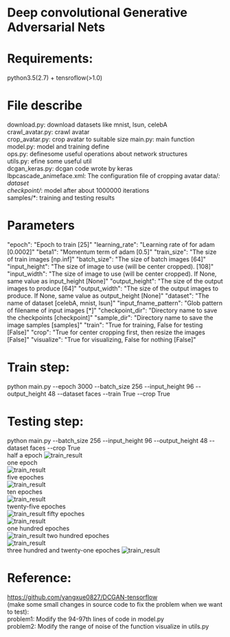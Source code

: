# Deep convolutional Generative Adversarial Nets

# Requirements:    
   python3.5(2.7) + tensroflow(>1.0) 

# File describe    
   download.py: download datasets like mnist, lsun, celebA    
   crawl_avatar.py: crawl avatar    
   crop_avatar.py: crop avatar to suitable size
   main.py: main function    
   model.py: model and training define    
   ops.py: definesome useful operations about network structures     
   utils.py: efine some useful util    
   dcgan_keras.py: dcgan code wrote by keras   
   lbpcascade_animeface.xml: The configuration file of cropping avatar
   data/*: dataset     
   checkpoint/*: model after about 1000000 iterations    
   samples/*: training and testing results

# Parameters   
   "epoch": "Epoch to train [25]"
   "learning_rate": "Learning rate of for adam [0.0002]"
   "beta1": "Momentum term of adam [0.5]"
   "train_size": "The size of train images [np.inf]"
   "batch_size": "The size of batch images [64]"
   "input_height": "The size of image to use (will be center cropped). [108]"
   "input_width": "The size of image to use (will be center cropped). If None, same value as input_height [None]"
   "output_height": "The size of the output images to produce [64]"
   "output_width": "The size of the output images to produce. If None, same value as output_height [None]"
   "dataset": "The name of dataset [celebA, mnist, lsun]"
   "input_fname_pattern": "Glob pattern of filename of input images [*]"
   "checkpoint_dir": "Directory name to save the checkpoints [checkpoint]"
   "sample_dir": "Directory name to save the image samples [samples]"
   "train": "True for training, False for testing [False]"
   "crop": "True for center cropping first, then resize the images [False]"
   "visualize": "True for visualizing, False for nothing [False]"    

# Train step:    
   python main.py --epoch 3000 --batch_size 256 --input_height 96 --output_height 48 --dataset faces --train True --crop True      

# Testing step:    
   python main.py --batch_size 256 --input_height 96 --output_height 48 --dataset faces --crop True       
   half a epoch
   ![train_result](samples/train_00_0099.png)    
   one epoch         
   ![train_result](samples/train_01_0199.png)     
   five epoches  
   ![train_result](samples/train_05_0199.png)    
   ten epoches         
   ![train_result](samples/train_10_0199.png)  
   twenty-five epoches    
   ![train_result](samples/train_25_0199.png)
   fifty epoches       
   ![train_result](samples/train_50_0199.png)    
   one hundred epoches      
   ![train_result](samples/train_100_0199.png) 
   two hundred epoches   
   ![train_result](samples/train_200_0199.png)    
   three hundred and twenty-one epoches 
   ![train_result](samples/train_321_0098.png)   

# Reference:    
   https://github.com/yangxue0827/DCGAN-tensorflow    
   (make some small changes in source code to fix the problem when we want to test):   
   problem1: Modify the 94-97th lines of code in model.py     
   problem2: Modify the range of noise of the function visualize in utils.py